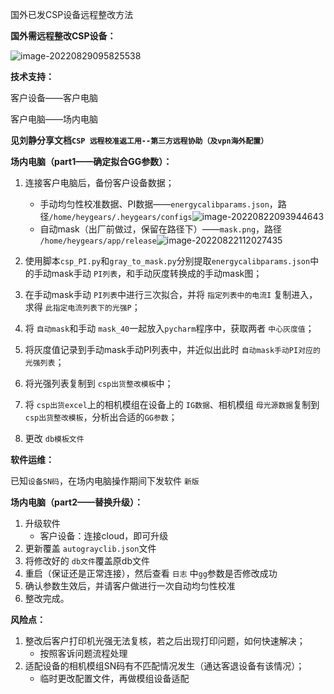 国外已发CSP设备远程整改方法



**国外需远程整改CSP设备：**

![image-20220829095825538](E:\文档\GitHub\Notiz\废弃——已发出设备整改方法.assets\image-20220829095825538.png)





**技术支持：**

客户设备——客户电脑

客户电脑——场内电脑

**见刘静分享文档`CSP 远程校准返工用--第三方远程协助（及vpn海外配置）`**



**场内电脑（part1——确定拟合GG参数）：**

1. 连接客户电脑后，备份客户设备数据；
   - 手动均匀性校准数据、PI数据——`energycalibparams.json`，路径`/home/heygears/.heygears/configs`![image-20220822093944643](E:\文档\GitHub\Notiz\废弃——已发出设备整改方法.assets\image-20220822093944643.png)
   - 自动mask（出厂前做过，保留在路径下）——`mask.png`，路径 `/home/heygears/app/release`![image-20220822112027435](E:\文档\GitHub\Notiz\废弃——已发出设备整改方法.assets\image-20220822112027435.png)

2. 使用脚本`csp_PI.py`和`gray_to_mask.py`分别提取`energycalibparams.json`中的手动mask手动 `PI列表`，和手动灰度转换成的手动mask图；
3. 在手动mask手动 `PI列表`中进行三次拟合，并将 `指定列表中的电流I` 复制进入，求得 `此指定电流列表下的光强P`；
4. 将 `自动mask`和手动 `mask_40`一起放入`pycharm`程序中，获取两者 `中心灰度值`；
5. 将灰度值记录到手动mask手动PI列表中，并近似出此时 `自动mask手动PI对应的光强列表`；
6. 将光强列表复制到 `csp出货整改模板`中；
7. 将 `csp出货excel`上的相机模组在设备上的 `IG数据`、相机模组 `母光源数据`复制到 `csp出货整改模板`，分析出合适的`GG参数`；
8. 更改 `db模板文件`



**软件运维：**

已知`设备SN码`，在场内电脑操作期间下发软件 `新版`



**场内电脑（part2——替换升级）：**

1. 升级软件
   - 客户设备：连接cloud，即可升级
2. 更新覆盖 `autograyclib.json`文件
3. 将修改好的 `db文件`覆盖原db文件
4. 重启（保证还是正常连接），然后查看 `日志` 中`gg`参数是否修改成功
5. 确认参数生效后，并请客户做进行一次自动均匀性校准
6. 整改完成。







**风险点：**

1. 整改后客户打印机光强无法复核，若之后出现打印问题，如何快速解决；
   - 按照客诉问题流程处理
2. 适配设备的相机模组SN码有不匹配情况发生（通达客退设备有该情况）；
   - 临时更改配置文件，再做模组设备适配







